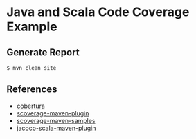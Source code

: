 # Java and Scala Code Coverage Example

## Generate Report
```
$ mvn clean site
```

## References 
- [cobertura](https://github.com/cobertura/cobertura)
- [scoverage-maven-plugin](https://github.com/scoverage/scoverage-maven-plugin)
- [scoverage-maven-samples](https://github.com/scoverage/scoverage-maven-samples/)
- [jacoco-scala-maven-plugin](https://github.com/timezra/jacoco-scala-maven-plugin)

